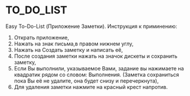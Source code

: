# TO_DO_LIST
Easy To-Do-List (Приложение Заметки).
Инструкция к приминению:
1) Открать приложение,
2) Нажать на знак письма,в правом нижнем углу,
3) Нажать на Создать заметку и написать её,
4) После создания заметки нажать на значок дискеты и сохранить заметку,
5) Если Вы выполнили, указываемое Вами, задание вы нажимаете на квадратик рядом со словом: Выполнения. (Заметка сохраниться пока Вы её не удалите, она будет снизу и перечеркнута),
6) Для удаления заметки нажмите на красный крест напротив. 


